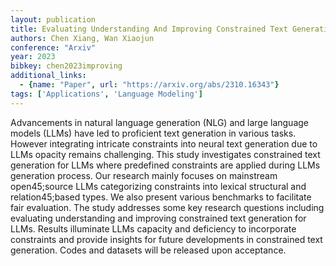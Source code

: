 ```yaml
---
layout: publication
title: Evaluating Understanding And Improving Constrained Text Generation For Large Language Models
authors: Chen Xiang, Wan Xiaojun
conference: "Arxiv"
year: 2023
bibkey: chen2023improving
additional_links:
  - {name: "Paper", url: "https://arxiv.org/abs/2310.16343"}
tags: ['Applications', 'Language Modeling']
---
```

Advancements in natural language generation (NLG) and large language models (LLMs) have led to proficient text generation in various tasks. However integrating intricate constraints into neural text generation due to LLMs opacity remains challenging. This study investigates constrained text generation for LLMs where predefined constraints are applied during LLMs generation process. Our research mainly focuses on mainstream open45;source LLMs categorizing constraints into lexical structural and relation45;based types. We also present various benchmarks to facilitate fair evaluation. The study addresses some key research questions including evaluating understanding and improving constrained text generation for LLMs. Results illuminate LLMs capacity and deficiency to incorporate constraints and provide insights for future developments in constrained text generation. Codes and datasets will be released upon acceptance.
